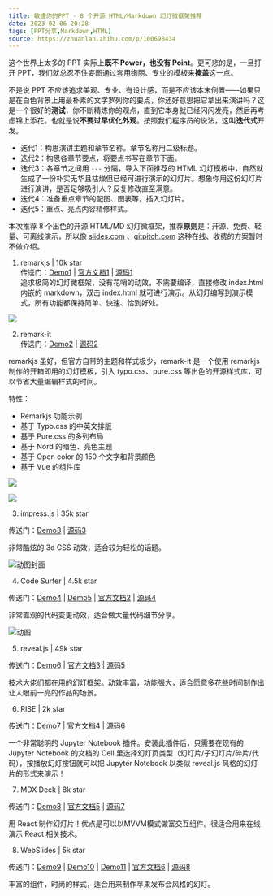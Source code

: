 ```yaml
---
title: 敏捷你的PPT · 8 个开源 HTML/Markdown 幻灯微框架推荐  
date: 2023-02-06 20:28  
tags: [PPT分享,Markdown,HTML]  
source: https://zhuanlan.zhihu.com/p/100698434
---
```

这个世界上太多的 PPT 实际上**既不 Power，也没有 Point**。更可悲的是，一旦打开 PPT，我们就总忍不住妄图通过套用绚丽、专业的模板来**掩盖**这一点。

不是说 PPT 不应该追求美观、专业、有设计感，而是不应该本末倒置——如果只是在白色背景上用最朴素的文字罗列你的要点，你还好意思把它拿出来演讲吗？这是一个很好的**测试**，你不断精炼你的观点，直到它本身就已经闪闪发亮，然后再考虑锦上添花。也就是说**不要过早优化外观**。按照我们程序员的说法，这叫**迭代式**开发。

-   迭代1：构思演讲主题和章节名称。章节名称用二级标题。
-   迭代2：构思各章节要点，将要点书写在章节下面。
-   迭代3：各章节之间用 `---` 分隔，导入下面推荐的 HTML 幻灯模板中，自然就生成了一份朴实无华且枯燥但已经可进行演示的幻灯片。想象你用这份幻灯片进行演讲，是否足够吸引人？反复修改直至满意。
-   迭代4：准备重点章节的配图、图表等，插入幻灯片。
-   迭代5：重点、亮点内容精修样式。

本次推荐 8 个出色的开源 HTML/MD 幻灯微框架，推荐**原则**是：开源、免费、轻量、可离线演示，所以像 [slides.com] 、[gitpitch.com] 这种在线、收费的方案暂时不做介绍。


1.  remarkjs | 10k star  
    传送门：[Demo1] | [官方文档1] | [源码1]  
    追求极简的幻灯微框架，没有花哨的动效，不需要编译，直接修改 index.html 内嵌的 markdown，双击 index.html 就可进行演示。从幻灯编写到演示模式，所有功能都保持简单、快速、恰到好处。

![][fig1]

2. remark-it  
传送门：[Demo2] | [源码2]

remarkjs 虽好，但官方自带的主题和样式极少，remark-it 是一个使用 remarkjs 制作的开箱即用的幻灯模板，引入 typo.css、pure.css 等出色的开源样式库，可以节省大量编辑样式的时间。

特性：  
- Remarkjs 功能示例  
- 基于 Typo.css 的中英文排版  
- 基于 Pure.css 的多列布局  
- 基于 Nord 的暗色、亮色主题  
- 基于 Open color 的 150 个文字和背景颜色  
- 基于 Vue 的组件库

![][fig2]

![][fig3]

3. impress.js | 35k star

传送门：[Demo3] | [源码3]

非常酷炫的 3d CSS 动效，适合较为轻松的话题。

![动图封面][fig4]

4. Code Surfer | 4.5k star

传送门：[Demo4] | [Demo5] | [官方文档2] | [源码4]

非常直观的代码变更动效，适合做大量代码细节分享。

![动图][fig5]

5. reveal.js | 49k star

传送门：[Demo6] | [官方文档3] | [源码5]

技术大佬们都在用的幻灯框架。动效丰富，功能强大，适合愿意多花些时间制作出让人眼前一亮的作品的场景。

6. RISE | 2k star

传送门：[Demo7] | [官方文档4] | [源码6]

一个非常聪明的 Jupyter Notebook 插件。安装此插件后，只需要在现有的 Jupyter Notebook 的文档的 Cell 里选择幻灯页类型（幻灯片/子幻灯片/碎片/代码），按播放幻灯按钮就可以把 Jupyter Notebook 以类似 reveal.js 风格的幻灯片的形式来演示！

7. MDX Deck | 8k star

传送门：[Demo8] | [官方文档5] | [源码7]

用 React 制作幻灯片！优点是可以以MVVM模式做富交互组件。很适合用来在线演示 React 相关技术。

8. WebSlides | 5k star

传送门：[Demo9] | [Demo10] | [Demo11] | [官方文档6] | [源码8]

丰富的组件，时尚的样式，适合用来制作苹果发布会风格的幻灯。

[fig1]: https://pic1.zhimg.com/v2-930666c2d291144dfe29088124b281f0_b.jpg
[fig2]: https://pic3.zhimg.com/v2-9dc30a50bd00d583868f19217baee4ba_b.jpg
[fig3]: https://pic1.zhimg.com/v2-37a4607c26c0ba48db5dd1cdce142d2c_b.jpg
[fig4]: https://pic3.zhimg.com/v2-5c544ae2dbb5b7fd1a83346150199cb2_b.jpg
[fig5]: https://pic1.zhimg.com/v2-bce3e83fc4b5478ec18d573bdd20bb08_b.webp

[slides.com]: http://slide.com/
[gitpitch.com]: http://gitpitch.com/
[Demo1]: https://remarkjs.com/
[官方文档1]: https://github.com/gnab/remark/wiki
[源码1]: https://github.com/gnab/remark
[Demo2]: https://1-2-3.github.io/remark-it/
[源码2]: https://github.com/1-2-3/remark-it
[Demo3]: https://impress.js.org/
[源码3]: https://github.com/impress/impress.js
[Demo4]: https://advanced-graphql-workshop.netlify.com/
[Demo5]: https://react-conf-2018-hooks-intro.netlify.com/
[官方文档2]: https://codesurfer.pomb.us/
[源码4]: https://github.com/pomber/code-surfer
[Demo6]: https://revealjs.com/
[官方文档3]: https://github.com/hakimel/reveal.js/wiki
[源码5]: https://github.com/hakimel/reveal.js
[Demo7]: https://notebooks.gesis.org/binder/jupyter/user/damianavila-rise-5icrv0gh/notebooks/examples/README.ipynb
[官方文档4]: https://rise.readthedocs.io/en/maint-5.6/
[源码6]: https://github.com/damianavila/RISE
[Demo8]: https://mdx-deck.jxnblk.com/
[官方文档5]: https://mdxjs.com/
[源码7]: https://github.com/jxnblk/mdx-deck
[Demo9]: https://webslides.tv/
[Demo10]: https://webslides.tv/demos/components
[Demo11]: https://webslides.tv/demos/keynote
[官方文档6]: https://github.com/webslides/WebSlides/wiki
[源码8]: https://github.com/webslides/WebSlides
